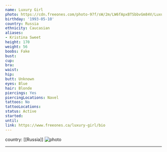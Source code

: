 ```yaml
---
name: Luxury Girl
photo: https://cdn.freeones.com/photo-97f/sW/2m/LW6fApxBTSbbvGm84V/Luxury-Girl-avatar-001_teaser.jpg
birthday: '1993-05-10'
country: Russia
ethnicity: Caucasian
aliases:
- Kristina Sweet
height: 170
weight: 56
boobs: Fake
bust:
cup:
bra:
waist:
hip:
butt: Unknown
eyes: Blue
hair: Blonde
piercings: Yes
piercingLocations: Navel
tattoos: No
tattooLocations:
status: Active
started:
until:
link: https://www.freeones.ca/luxury-girl/bio
---
```

country: [[Russia]]
![photo](https://cdn.freeones.com/photo-97f/sW/2m/LW6fApxBTSbbvGm84V/Luxury-Girl-avatar-001_teaser.jpg)
***

